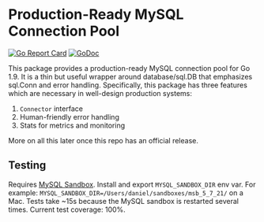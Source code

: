 # Production-Ready MySQL Connection Pool

[![Go Report Card](https://goreportcard.com/badge/github.com/go-mysql/conn)](https://goreportcard.com/report/github.com/go-mysql/conn) [![GoDoc](https://godoc.org/github.com/go-mysql/conn?status.svg)](https://godoc.org/github.com/go-mysql/conn)

This package provides a production-ready MySQL connection pool for Go 1.9. It is a thin but useful wrapper around database/sql.DB that emphasizes sql.Conn and error handling. Specifically, this package has three features which are necessary in well-design production systems:

1. `Connector` interface
1. Human-friendly error handling
1. Stats for metrics and monitoring

More on all this later once this repo has an official release.

## Testing

Requires [MySQL Sandbox](https://github.com/datacharmer/mysql-sandbox). Install and export `MYSQL_SANDBOX_DIR` env var. For example: `MYSQL_SANDBOX_DIR=/Users/daniel/sandboxes/msb_5_7_21/` on a Mac. Tests take ~15s because the MySQL sandbox is restarted several times. Current test coverage: 100%.
